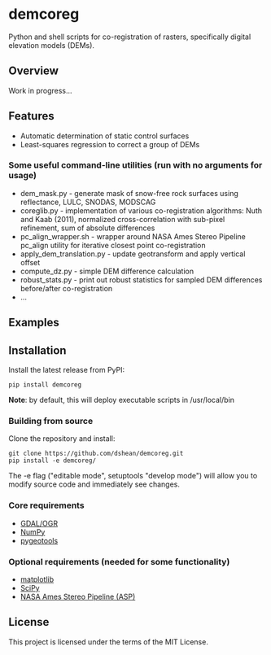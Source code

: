 # demcoreg

Python and shell scripts for co-registration of rasters, specifically digital elevation models (DEMs).

## Overview

Work in progress...

## Features
- Automatic determination of static control surfaces
- Least-squares regression to correct a group of DEMs

### Some useful command-line utilities (run with no arguments for usage)
- dem_mask.py - generate mask of snow-free rock surfaces using reflectance, LULC, SNODAS, MODSCAG
- coreglib.py - implementation of various co-registration algorithms: Nuth and Kaab (2011), normalized cross-correlation with sub-pixel refinement, sum of absolute differences
- pc_align_wrapper.sh - wrapper around NASA Ames Stereo Pipeline pc_align utility for iterative closest point co-registration 
- apply_dem_translation.py - update geotransform and apply vertical offset
- compute_dz.py - simple DEM difference calculation
- robust_stats.py - print out robust statistics for sampled DEM differences before/after co-registration
- ...

## Examples 

## Installation

Install the latest release from PyPI:

    pip install demcoreg 

**Note**: by default, this will deploy executable scripts in /usr/local/bin

### Building from source

Clone the repository and install:

    git clone https://github.com/dshean/demcoreg.git
    pip install -e demcoreg/

The -e flag ("editable mode", setuptools "develop mode") will allow you to modify source code and immediately see changes.

### Core requirements 
- [GDAL/OGR](http://www.gdal.org/)
- [NumPy](http://www.numpy.org/)
- [pygeotools](https://github.com/dshean/pygeotools)

### Optional requirements (needed for some functionality) 
- [matplotlib](http://matplotlib.org/)
- [SciPy](https://www.scipy.org/)
- [NASA Ames Stereo Pipeline (ASP)](https://ti.arc.nasa.gov/tech/asr/intelligent-robotics/ngt/stereo/)

## License

This project is licensed under the terms of the MIT License.

